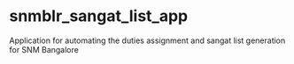 # snmblr_sangat_list_app
Application for automating the duties assignment and sangat list generation for SNM Bangalore
